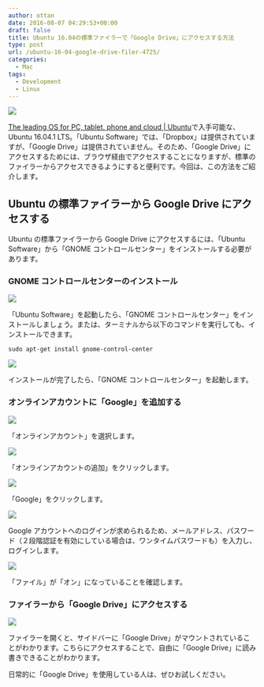 ```yaml
---
author: ottan
date: 2016-08-07 04:29:53+00:00
draft: false
title: Ubuntu 16.04の標準ファイラーで「Google Drive」にアクセスする方法
type: post
url: /ubuntu-16-04-google-drive-filer-4725/
categories:
  - Mac
tags:
  - Development
  - Linux
---
```


![](/images/2016/08/160807-57a6b2bba503d.jpg)

[The leading OS for PC, tablet, phone and cloud | Ubuntu](http://www.ubuntu.com/)で入手可能な、Ubuntu 16.04.1 LTS。「Ubuntu Software」では、「Dropbox」は提供されていますが、「Google Drive」は提供されていません。そのため、「Google Drive」にアクセスするためには、ブラウザ経由でアクセスすることになりますが、標準のファイラーからアクセスできるようにすると便利です。今回は、この方法をご紹介します。

## Ubuntu の標準ファイラーから Google Drive にアクセスする

Ubuntu の標準ファイラーから Google Drive にアクセスするには、「Ubuntu Software」から「GNOME コントロールセンター」をインストールする必要があります。

### GNOME コントロールセンターのインストール

![](/images/2016/08/160807-57a6b2c4274ef.png)

「Ubuntu Software」を起動したら、「GNOME コントロールセンター」をインストールしましょう。または、ターミナルから以下のコマンドを実行しても、インストールできます。

    sudo apt-get install gnome-control-center

![](/images/2016/08/160807-57a6b2c9ea268.png)

インストールが完了したら、「GNOME コントロールセンター」を起動します。

### オンラインアカウントに「Google」を追加する

![](/images/2016/08/160807-57a6b2cfb5ec3.png)

「オンラインアカウント」を選択します。

![](/images/2016/08/160807-57a6b2d52cbb5.png)

「オンラインアカウントの追加」をクリックします。

![](/images/2016/08/160807-57a6b2da7c953.png)

「Google」をクリックします。

![](/images/2016/08/160807-57a6b2df7601b.png)

Google アカウントへのログインが求められるため、メールアドレス、パスワード（２段階認証を有効にしている場合は、ワンタイムパスワードも）を入力し、ログインします。

![](/images/2016/08/160807-57a6b2e4ac391.png)

「ファイル」が「オン」になっていることを確認します。

### ファイラーから「Google Drive」にアクセスする

![](/images/2016/08/160807-57a6b2e9516a6.png)

ファイラーを開くと、サイドバーに「Google Drive」がマウントされていることがわかります。こちらにアクセスすることで、自由に「Google Drive」に読み書きできることがわかります。

日常的に「Google Drive」を使用している人は、ぜひお試しください。
